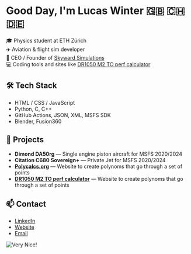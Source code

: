 # Good Day, I'm Lucas Winter 🇬🇧 🇨🇭 🇩🇪

🎓 Physics student at ETH Zürich  
✈️ Aviation & flight sim developer  
🏢 CEO / Founder of [Skyward Simulations](https://www.skywardsimulations.uk)  
💻 Coding tools and sites like [DR1050 M2 TO perf calculator](https://HB-SEW.uk)  

## 🛠️ Tech Stack
- HTML / CSS / JavaScript
- Python, C, C++
- GitHub Actions, JSON, XML, MSFS SDK
- Blender, Fusion360

## 🚀 Projects
- **Dimond DA50rg** — Single engine piston aircraft for MSFS 2020/2024
- **Citation C680 Sovereign+** — Private Jet for MSFS 2020/2024
- **[Polycalcs.org](https://Polycalcs.org)** — Website to create polynoms that go through a set of points
- **[DR1050 M2 TO perf calculator](https://HB-SEW.uk)** — Website to create polynoms that go through a set of points

## 📫 Contact
- [LinkedIn](https://www.linkedin.com/in/lucas-alex-winter)
- [Website](https://lucas-winter.com)
- [Email](mailto:lucas.winter@skywardsimulations.uk)

![Very Nice!](https://tenor.com/view/borat-borat-very-nice-verynice-thumbs-up-gif-17258096266802987535)
